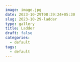 ```yaml
---
image: image.jpg
date: 2023-10-29T08:39:24+05:30
slug: 2023-10-29-ladder
type: gallery
title: Ladder
draft: false
categories:
  - default
tags:
  - default
---
```


